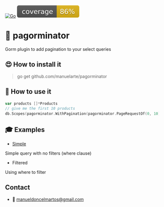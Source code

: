 [![Go](https://github.com/manuelarte/pagorminator/actions/workflows/go.yml/badge.svg)](https://github.com/manuelarte/pagorminator/actions/workflows/go.yml)
![coverage](https://raw.githubusercontent.com/manuelarte/pagorminator/badges/.badges/main/coverage.svg)
# 📃 pagorminator

Gorm plugin to add pagination to your select queries

## 😍 How to install it

> go get github.com/manuelarte/pagorminator

## 🎯 How to use it

```go
var products []*Products
// give me the first 10 products
db.Scopes(pagorminator.WithPagination(pagorminator.PageRequestOf(0, 10))).Find(&products)
```

## 🎓 Examples

- [Simple](./examples/simple/main.go)

Simple query with no filters (where clause)

- Filtered 

Using where to filter

## Contact

- 📧 manueldoncelmartos@gmail.com
